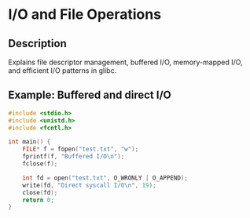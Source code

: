 # I/O and File Operations

## Description
Explains file descriptor management, buffered I/O, memory-mapped I/O, and efficient I/O patterns in glibc.

## Example: Buffered and direct I/O
```c
#include <stdio.h>
#include <unistd.h>
#include <fcntl.h>

int main() {
    FILE* f = fopen("test.txt", "w");
    fprintf(f, "Buffered I/O\n");
    fclose(f);

    int fd = open("test.txt", O_WRONLY | O_APPEND);
    write(fd, "Direct syscall I/O\n", 19);
    close(fd);
    return 0;
}
```
